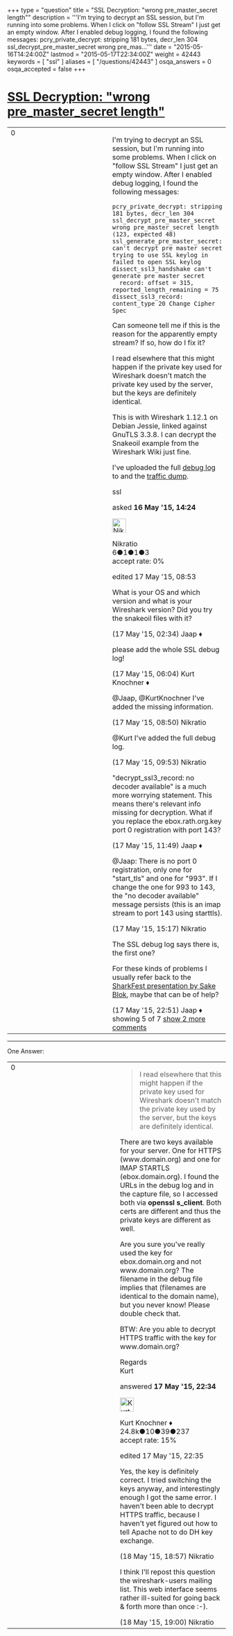 +++
type = "question"
title = "SSL Decryption: &quot;wrong pre_master_secret length&quot;"
description = '''I&#x27;m trying to decrypt an SSL session, but I&#x27;m running into some problems. When I click on &quot;follow SSL Stream&quot; I just get an empty window. After I enabled debug logging, I found the following messages: pcry_private_decrypt: stripping 181 bytes, decr_len 304 ssl_decrypt_pre_master_secret wrong pre_mas...'''
date = "2015-05-16T14:24:00Z"
lastmod = "2015-05-17T22:34:00Z"
weight = 42443
keywords = [ "ssl" ]
aliases = [ "/questions/42443" ]
osqa_answers = 0
osqa_accepted = false
+++

<div class="headNormal">

# [SSL Decryption: "wrong pre\_master\_secret length"](/questions/42443/ssl-decryption-wrong-pre_master_secret-length)

</div>

<div id="main-body">

<div id="askform">

<table id="question-table" style="width:100%;"><colgroup><col style="width: 50%" /><col style="width: 50%" /></colgroup><tbody><tr class="odd"><td style="width: 30px; vertical-align: top"><div class="vote-buttons"><div id="post-42443-score" class="post-score" title="current number of votes">0</div><div id="favorite-count" class="favorite-count"></div></div></td><td><div id="item-right"><div class="question-body"><p>I'm trying to decrypt an SSL session, but I'm running into some problems. When I click on "follow SSL Stream" I just get an empty window. After I enabled debug logging, I found the following messages:</p><pre><code>pcry_private_decrypt: stripping 181 bytes, decr_len 304
ssl_decrypt_pre_master_secret wrong pre_master_secret length (123, expected 48)
ssl_generate_pre_master_secret: can&#39;t decrypt pre master secret
trying to use SSL keylog in 
failed to open SSL keylog
dissect_ssl3_handshake can&#39;t generate pre master secret
  record: offset = 315, reported_length_remaining = 75
dissect_ssl3_record: content_type 20 Change Cipher Spec</code></pre><p>Can someone tell me if this is the reason for the apparently empty stream? If so, how do I fix it?</p><p>I read elsewhere that this might happen if the private key used for Wireshark doesn't match the private key used by the server, but the keys are definitely identical.</p><p>This is with Wireshark 1.12.1 on Debian Jessie, linked against GnuTLS 3.3.8. I can decrypt the Snakeoil example from the Wireshark Wiki just fine.</p><p>I've uploaded the full <a href="https://www.dropbox.com/s/6kk6oqaj1zmtngl/ssl_debug.txt?dl=0">debug log</a> to and the <a href="https://www.dropbox.com/s/jpar0gnviyf1cwi/imap_starttls.pcapng?dl=0">traffic dump</a>.</p></div><div id="question-tags" class="tags-container tags">ssl</div><div id="question-controls" class="post-controls"></div><div class="post-update-info-container"><div class="post-update-info post-update-info-user"><p>asked <strong>16 May '15, 14:24</strong></p><img src="https://secure.gravatar.com/avatar/7256049d410aa28c240527e1a779799e?s=32&amp;d=identicon&amp;r=g" class="gravatar" width="32" height="32" alt="Nikratio&#39;s gravatar image" /><p>Nikratio<br />
<span class="score" title="6 reputation points">6</span><span title="1 badges"><span class="badge1">●</span><span class="badgecount">1</span></span><span title="1 badges"><span class="silver">●</span><span class="badgecount">1</span></span><span title="3 badges"><span class="bronze">●</span><span class="badgecount">3</span></span><br />
<span class="accept_rate" title="Rate of the user&#39;s accepted answers">accept rate:</span> <span title="Nikratio has no accepted answers">0%</span></p></div><div class="post-update-info post-update-info-edited"><p>edited 17 May '15, 08:53</p></div></div><div id="comments-container-42443" class="comments-container"><span id="42447"></span><div id="comment-42447" class="comment"><div id="post-42447-score" class="comment-score"></div><div class="comment-text"><p>What is your OS and which version and what is your Wireshark version? Did you try the snakeoil files with it?</p></div><div id="comment-42447-info" class="comment-info"><span class="comment-age">(17 May '15, 02:34)</span> Jaap ♦</div></div><span id="42452"></span><div id="comment-42452" class="comment"><div id="post-42452-score" class="comment-score"></div><div class="comment-text"><p>please add the whole SSL debug log!</p></div><div id="comment-42452-info" class="comment-info"><span class="comment-age">(17 May '15, 06:04)</span> Kurt Knochner ♦</div></div><span id="42464"></span><div id="comment-42464" class="comment"><div id="post-42464-score" class="comment-score"></div><div class="comment-text"><p>@Jaap, @KurtKnochner I've added the missing information.</p></div><div id="comment-42464-info" class="comment-info"><span class="comment-age">(17 May '15, 08:50)</span> Nikratio</div></div><span id="42468"></span><div id="comment-42468" class="comment"><div id="post-42468-score" class="comment-score"></div><div class="comment-text"><p>@Kurt I've added the full debug log.</p></div><div id="comment-42468-info" class="comment-info"><span class="comment-age">(17 May '15, 09:53)</span> Nikratio</div></div><span id="42470"></span><div id="comment-42470" class="comment"><div id="post-42470-score" class="comment-score"></div><div class="comment-text"><p>"decrypt_ssl3_record: no decoder available" is a much more worrying statement. This means there's relevant info missing for decryption. What if you replace the ebox.rath.org.key port 0 registration with port 143?</p></div><div id="comment-42470-info" class="comment-info"><span class="comment-age">(17 May '15, 11:49)</span> Jaap ♦</div></div><span id="42473"></span><div id="comment-42473" class="comment not_top_scorer"><div id="post-42473-score" class="comment-score"></div><div class="comment-text"><p>@Jaap: There is no port 0 registration, only one for "start_tls" and one for "993". If I change the one for 993 to 143, the "no decoder available" message persists (this is an imap stream to port 143 using starttls).</p></div><div id="comment-42473-info" class="comment-info"><span class="comment-age">(17 May '15, 15:17)</span> Nikratio</div></div><span id="42485"></span><div id="comment-42485" class="comment not_top_scorer"><div id="post-42485-score" class="comment-score"></div><div class="comment-text"><p>The SSL debug log says there is, the first one?</p><p>For these kinds of problems I usually refer back to the <a href="http://sharkfest.wireshark.org/sharkfest.09/AU2_Blok_SSL_Troubleshooting_with_Wireshark_and_Tshark.pps">SharkFest presentation by Sake Blok</a>, maybe that can be of help?</p></div><div id="comment-42485-info" class="comment-info"><span class="comment-age">(17 May '15, 22:51)</span> Jaap ♦</div></div></div><div id="comment-tools-42443" class="comment-tools"><span class="comments-showing"> showing 5 of 7 </span> <a href="#" class="show-all-comments-link">show 2 more comments</a></div><div class="clear"></div><div id="comment-42443-form-container" class="comment-form-container"></div><div class="clear"></div></div></td></tr></tbody></table>

------------------------------------------------------------------------

<div class="tabBar">

<span id="sort-top"></span>

<div class="headQuestions">

One Answer:

</div>

</div>

<span id="42484"></span>

<div id="answer-container-42484" class="answer">

<table style="width:100%;"><colgroup><col style="width: 50%" /><col style="width: 50%" /></colgroup><tbody><tr class="odd"><td style="width: 30px; vertical-align: top"><div class="vote-buttons"><div id="post-42484-score" class="post-score" title="current number of votes">0</div></div></td><td><div class="item-right"><div class="answer-body"><blockquote><p>I read elsewhere that this might happen if the private key used for Wireshark doesn't match the private key used by the server, but the keys are definitely identical.</p></blockquote><p>There are two keys available for your server. One for HTTPS (www.domain.org) and one for IMAP STARTLS (ebox.domain.org). I found the URLs in the debug log and in the capture file, so I accessed both via <strong>openssl s_client</strong>. Both certs are different and thus the private keys are different as well.</p><p>Are you sure you've really used the key for ebox.domain.org and not www.domain.org? The filename in the debug file implies that (filenames are identical to the domain name), but you never know! Please double check that.</p><p>BTW: Are you able to decrypt HTTPS traffic with the key for www.domain.org?</p><p>Regards<br />
Kurt</p></div><div class="answer-controls post-controls"></div><div class="post-update-info-container"><div class="post-update-info post-update-info-user"><p>answered <strong>17 May '15, 22:34</strong></p><img src="https://secure.gravatar.com/avatar/23b7bf5b13bc2c98b2e8aa9869ca5d75?s=32&amp;d=identicon&amp;r=g" class="gravatar" width="32" height="32" alt="Kurt%20Knochner&#39;s gravatar image" /><p>Kurt Knochner ♦<br />
<span class="score" title="24767 reputation points"><span>24.8k</span></span><span title="10 badges"><span class="badge1">●</span><span class="badgecount">10</span></span><span title="39 badges"><span class="silver">●</span><span class="badgecount">39</span></span><span title="237 badges"><span class="bronze">●</span><span class="badgecount">237</span></span><br />
<span class="accept_rate" title="Rate of the user&#39;s accepted answers">accept rate:</span> <span title="Kurt Knochner has 344 accepted answers">15%</span> </br></p></div><div class="post-update-info post-update-info-edited"><p>edited 17 May '15, 22:35</p></div></div><div id="comments-container-42484" class="comments-container"><span id="42520"></span><div id="comment-42520" class="comment"><div id="post-42520-score" class="comment-score"></div><div class="comment-text"><p>Yes, the key is definitely correct. I tried switching the keys anyway, and interestingly enough I got the same error. I haven't been able to decrypt HTTPS traffic, because I haven't yet figured out how to tell Apache not to do DH key exchange.</p></div><div id="comment-42520-info" class="comment-info"><span class="comment-age">(18 May '15, 18:57)</span> Nikratio</div></div><span id="42521"></span><div id="comment-42521" class="comment"><div id="post-42521-score" class="comment-score"></div><div class="comment-text"><p>I think I'll repost this question the wireshark-users mailing list. This web interface seems rather ill-suited for going back &amp; forth more than once :-).</p></div><div id="comment-42521-info" class="comment-info"><span class="comment-age">(18 May '15, 19:00)</span> Nikratio</div></div></div><div id="comment-tools-42484" class="comment-tools"></div><div class="clear"></div><div id="comment-42484-form-container" class="comment-form-container"></div><div class="clear"></div></div></td></tr></tbody></table>

</div>

<div class="paginator-container-left">

</div>

</div>

</div>

